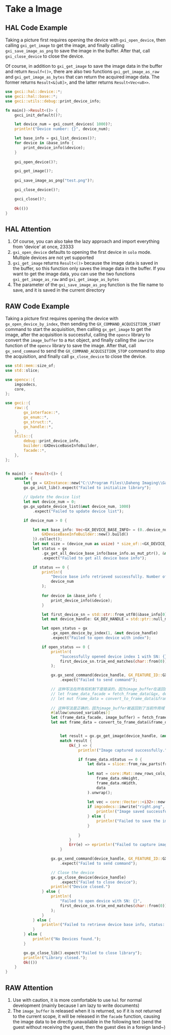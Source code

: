 # Take a Image

## HAL Code Example

Taking a picture first requires opening the device with `gxi_open_device`, then calling `gxi_get_image` to get the image, and finally calling `gxi_save_image_as_png` to save the image in the buffer. After that, call `gxi_close_device` to close the device.

Of course, in addition to `gxi_get_image` to save the image data in the buffer and return `Resulf<()>`, there are also two functions `gxi_get_image_as_raw` and `gxi_get_image_as_bytes` that can return the acquired image data. The former returns `Result<&[u8]>`, and the latter returns `Result<Vec<u8>>`.

```rust
use gxci::hal::device::*;
use gxci::hal::base::*;
use gxci::utils::debug::print_device_info;

fn main()->Result<()> {
    gxci_init_default()?;

    let device_num = gxi_count_devices( 1000)?;
    println!("Device number: {}", device_num);

    let base_info = gxi_list_devices()?;
    for device in &base_info {
        print_device_info(&device);
    }
    
    gxi_open_device()?;

    gxi_get_image()?;
    
    gxi_save_image_as_png("test.png")?;

    gxi_close_device()?;

    gxci_close()?;
    
    Ok(())
}
```

## HAL Attention

1. Of course, you can also take the lazy approach and import everything from 'device' at once, 23333
2. `gxi_open_device` defaults to opening the first device in `solo` mode. Multiple devices are not yet supported
3. `gxi_get_image` returns `Result<()>` because the image data is saved in the buffer, so this function only saves the image data in the buffer. If you want to get the image data, you can use the two functions `gxi_get_image_as_raw` and `gxi_get_image_as_bytes`
4. The parameter of the `gxi_save_image_as_png` function is the file name to save, and it is saved in the current directory


## RAW Code Example

Taking a picture first requires opening the device with `gx_open_device_by_index`, then sending the `GX_COMMAND_ACQUISITION_START` command to start the acquisition, then calling `gx_get_image` to get the image, after the acquisition is successful, calling the `opencv` library to convert the `image_buffer` to a `Mat` object, and finally calling the `imwrite` function of the `opencv` library to save the image. After that, call `gx_send_command` to send the `GX_COMMAND_ACQUISITION_STOP` command to stop the acquisition, and finally call `gx_close_device` to close the device.

```rust
use std::mem::size_of;
use std::slice;

use opencv::{
    imgcodecs,
    core,
};

use gxci::{
    raw::{
        gx_interface::*, 
        gx_enum::*,
        gx_struct::*,
        gx_handle::*,
    },
    utils::{
        debug::print_device_info,
        builder::GXDeviceBaseInfoBuilder,
        facade::*,
    },
};


fn main() -> Result<()> {
    unsafe {
        let gx = GXInstance::new("C:\\Program Files\\Daheng Imaging\\GalaxySDK\\APIDll\\Win64\\GxIAPI.dll").expect("Failed to load library");
        gx.gx_init_lib().expect("Failed to initialize library");

        // Update the device list
        let mut device_num = 0;
        gx.gx_update_device_list(&mut device_num, 1000)
            .expect("Failed to update device list");

        if device_num > 0 {

            let mut base_info: Vec<GX_DEVICE_BASE_INFO> = (0..device_num).map(|_| {
                GXDeviceBaseInfoBuilder::new().build()
            }).collect();
            let mut size = (device_num as usize) * size_of::<GX_DEVICE_BASE_INFO>();
            let status = gx
                .gx_get_all_device_base_info(base_info.as_mut_ptr(), &mut size)
                .expect("Failed to get all device base info");

            if status == 0 {
                println!(
                    "Device base info retrieved successfully. Number of devices: {}",
                    device_num
                );
                
                for device in &base_info {
                    print_device_info(&device);
                }

                let first_device_sn = std::str::from_utf8(&base_info[0].szSN).unwrap_or("");
                let mut device_handle: GX_DEV_HANDLE = std::ptr::null_mut();

                let open_status = gx
                    .gx_open_device_by_index(1, &mut device_handle)
                    .expect("Failed to open device with index");

                if open_status == 0 {
                    println!(
                        "Successfully opened device index 1 with SN: {}",
                        first_device_sn.trim_end_matches(char::from(0))
                    );

                    gx.gx_send_command(device_handle, GX_FEATURE_ID::GX_COMMAND_ACQUISITION_START)
                        .expect("Failed to send command");

                    // 这种写法在所有权机制下是错误的，因为image_buffer在返回的时候就已经被释放了
                    // let frame_data_facade = fetch_frame_data(&gx, device_handle);
                    // let mut frame_data = convert_to_frame_data(&frame_data_facade.unwrap());
                    
                    // 这种写法是正确的，因为image_buffer被返回到了当前作用域
                    #[allow(unused_variables)]
                    let (frame_data_facade, image_buffer) = fetch_frame_data(&gx, device_handle).unwrap();
                    let mut frame_data = convert_to_frame_data(&frame_data_facade);


                        let result = gx.gx_get_image(device_handle, &mut frame_data, 100);
                        match result {
                            Ok(_) => {
                                println!("Image captured successfully.");

                                if frame_data.nStatus == 0 {
                                    let data = slice::from_raw_parts(frame_data.pImgBuf as *const u8, (frame_data.nWidth * frame_data.nHeight) as usize);
                                    
                                    let mat = core::Mat::new_rows_cols_with_data(
                                        frame_data.nHeight, 
                                        frame_data.nWidth, 
                                        data
                                    ).unwrap();
                        
                                    let vec = core::Vector::<i32>::new();
                                    if imgcodecs::imwrite("right.png", &mat, &vec).unwrap() {
                                        println!("Image saved successfully.");
                                    } else {
                                        println!("Failed to save the image.");
                                    }
                                    
                                }
                            }
                            Err(e) => eprintln!("Failed to capture image: {:?}", e),
                        }

                    gx.gx_send_command(device_handle, GX_FEATURE_ID::GX_COMMAND_ACQUISITION_STOP)
                        .expect("Failed to send command");

                    // Close the device
                    gx.gx_close_device(device_handle)
                        .expect("Failed to close device");
                    println!("Device closed.")
                } else {
                    println!(
                        "Failed to open device with SN: {}",
                        first_device_sn.trim_end_matches(char::from(0))
                    );
                }
            } else {
                println!("Failed to retrieve device base info, status: {}", status);
            }
        } else {
            println!("No Devices found.");
        }

        gx.gx_close_lib().expect("Failed to close library");
        println!("Library closed.");
        Ok(())
    }
}
```

## RAW Attention

1. Use with caution, it is more comfortable to use `hal` for normal development (mainly because I am lazy to write documents)
2. The `image_buffer` is released when it is returned, so if it is not returned to the current scope, it will be released in the `facade` function, causing the image data to be directly unavailable in the following text (send the guest without receiving the guest, then the guest dies in a foreign land~)
